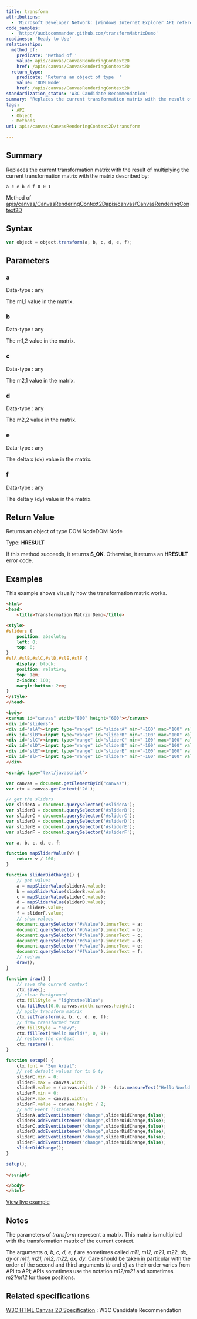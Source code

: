 ```yaml
---
title: transform
attributions:
  - 'Microsoft Developer Network: [Windows Internet Explorer API reference Article](http://msdn.microsoft.com/en-us/library/ie/hh828809%28v=vs.85%29.aspx)'
code_samples:
  - 'http://audiocommander.github.com/transformMatrixDemo'
readiness: 'Ready to Use'
relationships:
  method_of:
    predicate: 'Method of '
    value: apis/canvas/CanvasRenderingContext2D
    href: /apis/canvas/CanvasRenderingContext2D
  return_type:
    predicate: 'Returns an object of type  '
    value: 'DOM Node'
    href: /apis/canvas/CanvasRenderingContext2D
standardization_status: 'W3C Candidate Recommendation'
summary: "Replaces the current transformation matrix with the result of multiplying the current transformation matrix with the matrix described by:\n"
tags:
  - API
  - Object
  - Methods
uri: apis/canvas/CanvasRenderingContext2D/transform

---
```

## Summary

Replaces the current transformation matrix with the result of multiplying the current transformation matrix with the matrix described by:

`a c e b d f 0 0 1`

Method of [apis/canvas/CanvasRenderingContext2D](/apis/canvas/CanvasRenderingContext2D)[apis/canvas/CanvasRenderingContext2D](/apis/canvas/CanvasRenderingContext2D)

## Syntax

``` js
var object = object.transform(a, b, c, d, e, f);
```

## Parameters

### a

 Data-type
:   any

 The m1,1 value in the matrix.

### b

 Data-type
:   any

 The m1,2 value in the matrix.

### c

 Data-type
:   any

 The m2,1 value in the matrix.

### d

 Data-type
:   any

 The m2,2 value in the matrix.

### e

 Data-type
:   any

 The delta x (dx) value in the matrix.

### f

 Data-type
:   any

 The delta y (dy) value in the matrix.

## Return Value

Returns an object of type DOM NodeDOM Node

Type: **HRESULT**

If this method succeeds, it returns **S\_OK**. Otherwise, it returns an **HRESULT** error code.

## Examples

This example shows visually how the transformation matrix works.

``` html
<html>
<head>
    <title>Transformation Matrix Demo</title>

<style>
#sliders {
    position: absolute;
    left: 0;
    top: 0;
}
#slA,#slB,#slC,#slD,#slE,#slF {
    display: block;
    position: relative;
    top: 1em;
    z-index: 100;
    margin-bottom: 2em;
}
</style>
</head>

<body>
<canvas id="canvas" width="800" height="600"></canvas>
<div id="sliders">
<div id="slA"><input type="range" id="sliderA" min="-100" max="100" value="100"></input>a:<span id="aValue">0</span></div>
<div id="slB"><input type="range" id="sliderB" min="-100" max="100" value="0">  </input>b:<span id="bValue">0</span></div>
<div id="slC"><input type="range" id="sliderC" min="-100" max="100" value="0">  </input>c:<span id="cValue">0</span></div>
<div id="slD"><input type="range" id="sliderD" min="-100" max="100" value="100"></input>d:<span id="dValue">0</span></div>
<div id="slE"><input type="range" id="sliderE" min="-100" max="100" value="0">  </input>e:<span id="eValue">0</span></div>
<div id="slF"><input type="range" id="sliderF" min="-100" max="100" value="0">  </input>f:<span id="fValue">0</span></div>
</div>

<script type="text/javascript">

var canvas = document.getElementById("canvas");
var ctx = canvas.getContext('2d');

// get the sliders
var sliderA = document.querySelector('#sliderA');
var sliderB = document.querySelector('#sliderB');
var sliderC = document.querySelector('#sliderC');
var sliderD = document.querySelector('#sliderD');
var sliderE = document.querySelector('#sliderE');
var sliderF = document.querySelector('#sliderF');

var a, b, c, d, e, f;

function mapSliderValue(v) {
    return v / 100;
}

function sliderDidChange() {
    // get values
    a = mapSliderValue(sliderA.value);
    b = mapSliderValue(sliderB.value);
    c = mapSliderValue(sliderC.value);
    d = mapSliderValue(sliderD.value);
    e = sliderE.value;
    f = sliderF.value;
    // show values
    document.querySelector('#aValue').innerText = a;
    document.querySelector('#bValue').innerText = b;
    document.querySelector('#cValue').innerText = c;
    document.querySelector('#dValue').innerText = d;
    document.querySelector('#eValue').innerText = e;
    document.querySelector('#fValue').innerText = f;
    // redraw
    draw();
}

function draw() {
    // save the current context
    ctx.save();
    // clear background
    ctx.fillStyle = "lightsteelblue";
    ctx.fillRect(0,0,canvas.width,canvas.height);
    // apply transform matrix
    ctx.setTransform(a, b, c, d, e, f);
    // draw transformed text
    ctx.fillStyle = "navy";
    ctx.fillText("Hello World!", 0, 0);
    // restore the context
    ctx.restore();
}

function setup() {
    ctx.font = "5em Arial";
    // set default values for tx & ty
    sliderE.min = 0;
    sliderE.max = canvas.width;
    sliderE.value = (canvas.width / 2) - (ctx.measureText("Hello World!").width / 2);
    sliderF.min = 0;
    sliderF.max = canvas.width;
    sliderF.value = canvas.height / 2;
    // add Event listeners
    sliderA.addEventListener("change",sliderDidChange,false);
    sliderB.addEventListener("change",sliderDidChange,false);
    sliderC.addEventListener("change",sliderDidChange,false);
    sliderD.addEventListener("change",sliderDidChange,false);
    sliderE.addEventListener("change",sliderDidChange,false);
    sliderF.addEventListener("change",sliderDidChange,false);
    sliderDidChange();
}

setup();

</script>

</body>
</html>
```

[View live example](http://audiocommander.github.com/transformMatrixDemo)

## Notes

The parameters of *transform* represent a matrix. This matrix is multiplied with the transformation matrix of the current context.

The arguments *a, b, c, d, e, f* are sometimes called *m11, m12, m21, m22, dx, dy* or *m11, m21, m12, m22, dx, dy*. Care should be taken in particular with the order of the second and third arguments (*b* and *c*) as their order varies from API to API; APIs sometimes use the notation *m12/m21* and sometimes *m21/m12* for those positions.

## Related specifications

[W3C HTML Canvas 2D Specification](http://www.w3.org/TR/2012/CR-2dcontext-20121217/)
:   W3C Candidate Recommendation
